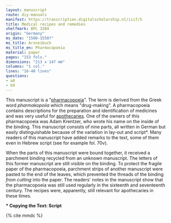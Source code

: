 ```yaml
---
layout: manuscript
route: diy-manuals
manifest: https://transcription.digitalscholarship.nl/iiif/5
title: Medical recipes and remedies
shelfmark: BPL 3284
origin: "Germany"
ms_date: "1500-1550?"
ms_title: Arzneibuch
ms_title_en: Pharmacopoeia
material: paper
pages: "153 fols."
dimensions: "213 x 147 mm"
columns: "1 col."
lines: "16-40 lines"
questions:
- a8
- b9
---
```


This manuscript is a
"[pharmacopoeia](https://en.wikipedia.org/wiki/Pharmacopoeia)". The
term is derived from the Greek word *pharmakopoiia* which means
"drug-making". A pharmacopoeia contains descriptions for the preparation
and identification of medicines and was very useful for
[apothecaries](https://en.wikipedia.org/wiki/Apothecary). One of the
owners of this pharmacopoeia was Adam Krentzer, who wrote his name on
the inside of the binding. This manuscript consists of nine parts, all
written in German but easily distinguishable because of the variation in
lay-out and script\*. Many readers of this manuscript have added remarks
to the text, some of them even in Hebrew script (see for example fol.
70v).

When the parts of this manuscript were bound together, it received a
parchment binding recycled from an unknown manuscript. The letters of
this former manuscript are still visible on the binding. To protect the
fragile paper of the pharmacopoeia, parchment strips of another
manuscript were pasted to the end of the leaves, which prevented the
threads of the binding *from cutting* into the paper. The readers'
notes in the manuscript show that the pharmacopoeia was still used
regularly in the sixteenth and seventeenth century. The recipes were,
apparently, still relevant for apothecaries in these times.

**\* Copying the Text: Script**

{% cite mmdc %}
